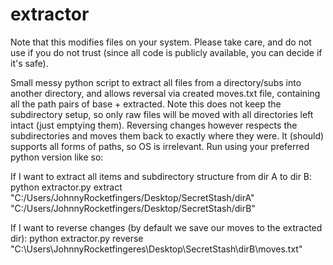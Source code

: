 # extractor
Note that this modifies files on your system. Please take care, and do not use if you do not trust (since all code is publicly available, you can decide if it's safe).

Small messy python script to extract all files from a directory/subs into another directory, and allows reversal via created moves.txt file, containing all the path pairs of base + extracted. Note this does not keep the subdirectory setup, so only raw files will be moved with all directories left intact (just emptying them). Reversing changes however respects the subdirectories and moves them back to exactly where they were. It (should) supports all forms of paths, so OS is irrelevant. Run using your preferred python version like so:

If I want to extract all items and subdirectory structure from dir A to dir B:
python extractor.py extract "C:/Users/JohnnyRocketfingers/Desktop/SecretStash/dirA" "C:/Users/JohnnyRocketfingers/Desktop/SecretStash/dirB"

If I want to reverse changes (by default we save our moves to the extracted dir):
python extractor.py reverse "C:\Users\JohnnyRocketfingeres\Desktop\SecretStash\dirB\moves.txt"
